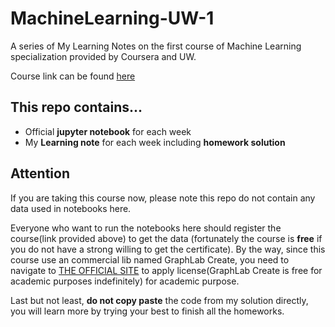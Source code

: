 # MachineLearning-UW-1
A series of My Learning Notes on the first course of Machine Learning specialization provided by Coursera and UW.

Course link can be found [here](https://www.coursera.org/learn/ml-foundations)

## This repo contains...
* Official **jupyter notebook** for each week
* My **Learning note** for each week including **homework solution**

## Attention
If you are taking this course now, please note this repo do not contain any data used in notebooks here. 

Everyone who want to run the notebooks here should register the course(link provided above) to get the data (fortunately the course is **free** if you do not have a strong willing to get the certificate). By the way, since this course use an commercial lib named GraphLab Create, you need to navigate to [THE OFFICIAL SITE](https://turi.com/) to apply license(GraphLab Create is free for academic purposes indefinitely) for academic purpose.

Last but not least, **do not copy paste** the code from my solution directly, you will learn more by trying your best to finish all the homeworks.
